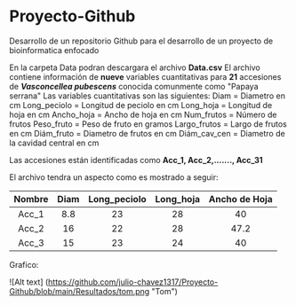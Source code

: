 # Proyecto-Github
Desarrollo de un repositorio Github para el desarrollo de un proyecto de bioinformatica enfocado


En la carpeta Data podran descargara el archivo **Data.csv**
El archivo contiene información de **nueve** variables cuantitativas para **21** accesiones de **_Vasconcellea pubescens_** conocida comunmente como "Papaya serrana"
Las variables cuantitativas son las siguientes: 
Diam = Diametro en cm
Long_peciolo = Longitud de peciolo en cm
Long_hoja = Longitud de hoja en cm
Ancho_hoja = Ancho de hoja en cm
Num_frutos = Número de frutos
Peso_fruto = Peso de fruto en gramos
Largo_frutos = Largo de frutos en cm
Diám_fruto = Diametro de frutos en cm
Diám_cav_cen = Diametro de la cavidad central en cm

Las accesiones están identificadas como **Acc_1, Acc_2,......., Acc_31**

El archivo tendra un aspecto como es mostrado a seguir:

| **Nombre** | **Diam** | **Long_peciolo** | **Long_hoja** | **Ancho de Hoja** |
|:----------:|:-------------:|:----------------:|:-------------:|:-----------------:|
| Acc_1      |      8.8      |        23        |       28      |         40        |
| Acc_2      |       16      |        22        |       28      |        47.2       |
| Acc_3      |       15      |        23        |       24      |         40        |



Grafico:

![Alt text] (https://github.com/julio-chavez1317/Proyecto-Github/blob/main/Resultados/tom.png "Tom")

